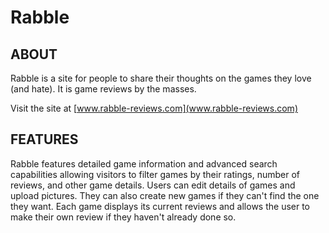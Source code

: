 Rabble
======


ABOUT
-----

Rabble is a site for people to share their thoughts on the games they love (and hate). It is 
game reviews by the masses. 

Visit the site at [www.rabble-reviews.com](www.rabble-reviews.com)


FEATURES
--------

Rabble features detailed game information and advanced search capabilities allowing visitors 
to filter games by their ratings, number of reviews, and other game details. Users can edit 
details of games and upload pictures. They can also create new games if they can't find the 
one they want. Each game displays its current reviews and allows the user to make their own 
review if they haven't already done so. 